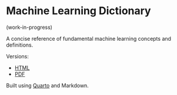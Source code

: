 # Machine Learning Dictionary 

(work-in-progress)

A concise reference of fundamental machine learning concepts and definitions. 


Versions: 

- [HTML](https://rosikand.github.io/machine-learning-dictionary/)
- [PDF](https://rosikand.github.io/machine-learning-dictionary/index.pdf)

Built using [Quarto](https://quarto.org/) and Markdown. 



